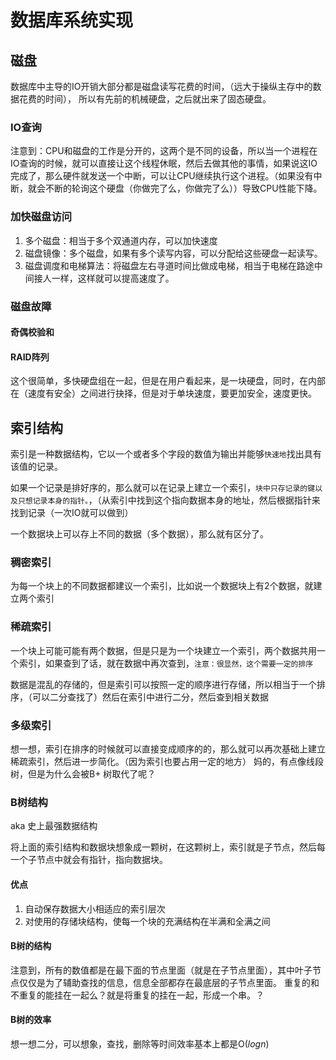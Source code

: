# 数据库系统实现

## 磁盘

数据库中主导的IO开销大部分都是磁盘读写花费的时间，（远大于操纵主存中的数据花费的时间），
所以有先前的机械硬盘，之后就出来了固态硬盘。

### IO查询

注意到：CPU和磁盘的工作是分开的，这两个是不同的设备，所以当一个进程在IO查询的时候，就可以直接让这个线程休眠，然后去做其他的事情，如果说这IO完成了，那么硬件就发送一个中断，可以让CPU继续执行这个进程。（如果没有中断，就会不断的轮询这个硬盘（你做完了么，你做完了么））导致CPU性能下降。

### 加快磁盘访问

1. 多个磁盘：相当于多个双通道内存，可以加快速度
2. 磁盘镜像：多个磁盘，如果有多个读写内容，可以分配给这些硬盘一起读写。
3. 磁盘调度和电梯算法：将磁盘左右寻道时间比做成电梯，相当于电梯在路途中间接人一样，这样就可以提高速度了。

### 磁盘故障

#### 奇偶校验和

#### RAID阵列

这个很简单，多快硬盘组在一起，但是在用户看起来，是一块硬盘，同时，在内部在（速度有安全）之间进行抉择，但是对于单块速度，要更加安全，速度更快。

## 索引结构

索引是一种数据结构，它以一个或者多个字段的数值为输出并能够`快速地`找出具有该值的记录。

如果一个记录是排好序的，那么就可以在记录上建立一个索引，`块中只存记录的键以及只想记录本身的指针。`，（从索引中找到这个指向数据本身的地址，然后根据指针来找到记录（一次IO就可以做到）

一个数据块上可以存上不同的数据（多个数据），那么就有区分了。

### 稠密索引

为每一个块上的不同数据都建议一个索引，比如说一个数据块上有2个数据，就建立两个索引

### 稀疏索引

一个块上可能可能有两个数据，但是只是为一个块建立一个索引，两个数据共用一个索引，如果查到了话，就在数据中再次查到，`注意：很显然，这个需要一定的排序`

数据是混乱的存储的，但是索引可以按照一定的顺序进行存储，所以相当于一个排序，（可以二分查找了）然后在索引中进行二分，然后查到相关数据

### 多级索引

想一想，索引在排序的时候就可以直接变成顺序的的，那么就可以再次基础上建立稀疏索引，然后进一步简化。（因为索引也要占用一定的地方）
妈的，有点像线段树，但是为什么会被B+ 树取代了呢？

### B树结构

aka 史上最强数据结构

将上面的索引结构和数据块想象成一颗树，在这颗树上，索引就是子节点，然后每一个子节点中就会有指针，指向数据块。

#### 优点

1. 自动保存数据大小相适应的索引层次
2. 对使用的存储块结构，使每一个块的充满结构在半满和全满之间

#### B树的结构

注意到，所有的数值都是在最下面的节点里面（就是在子节点里面），其中叶子节点仅仅是为了辅助查找的信息，信息全部都存在最底层的子节点里面。
重复的和不重复的能挂在一起么？就是将重复的挂在一起，形成一个串。？

#### B树的效率

想一想二分，可以想象，查找，删除等时间效率基本上都是O($logn$)
